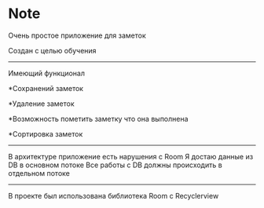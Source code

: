 # Note
Очень простое приложение для заметок

Создан с целью обучения
____
Имеющий функционал

*Сохранений заметок

*Удаление заметок

*Возможность пометить заметку что она выполнена

*Сортировка заметок
____

В архитектуре приложение есть нарушения с Room
Я достаю данные из DB в основном потоке
Все работы с DB должны происходить в отдельном потоке
____
В проекте был использована библиотека Room с Recyclerview

